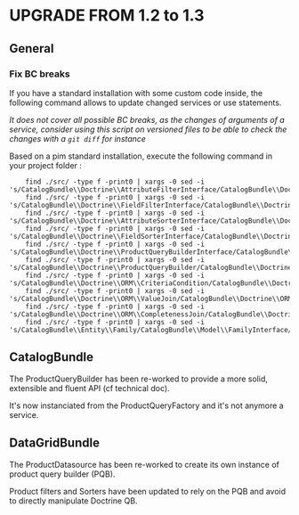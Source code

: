 # UPGRADE FROM 1.2 to 1.3

## General

### Fix BC breaks

If you have a standard installation with some custom code inside, the following command allows to update changed services or use statements.

*It does not cover all possible BC breaks, as the changes of arguments of a service, consider using this script on versioned files to be able to check the changes with a `git diff` for instance*

Based on a pim standard installation, execute the following command in your project folder :

```
    find ./src/ -type f -print0 | xargs -0 sed -i 's/CatalogBundle\\Doctrine\\AttributeFilterInterface/CatalogBundle\\Doctrine\\Query\\AttributeFilterInterface/g'
    find ./src/ -type f -print0 | xargs -0 sed -i 's/CatalogBundle\\Doctrine\\FieldFilterInterface/CatalogBundle\\Doctrine\\Query\\FieldFilterInterface/g'
    find ./src/ -type f -print0 | xargs -0 sed -i 's/CatalogBundle\\Doctrine\\AttributeSorterInterface/CatalogBundle\\Doctrine\\Query\\AttributeSorterInterface/g'
    find ./src/ -type f -print0 | xargs -0 sed -i 's/CatalogBundle\\Doctrine\\FieldSorterInterface/CatalogBundle\\Doctrine\\Query\\FieldSorterInterface/g'
    find ./src/ -type f -print0 | xargs -0 sed -i 's/CatalogBundle\\Doctrine\\ProductQueryBuilderInterface/CatalogBundle\\Doctrine\\Query\\ProductQueryBuilderInterface/g'
    find ./src/ -type f -print0 | xargs -0 sed -i 's/CatalogBundle\\Doctrine\\ProductQueryBuilder/CatalogBundle\\Doctrine\\Query\\ProductQueryBuilder/g'
    find ./src/ -type f -print0 | xargs -0 sed -i 's/CatalogBundle\\Doctrine\\ORM\\CriteriaCondition/CatalogBundle\\Doctrine\\ORM\\Condition\\CriteriaCondition/g'
    find ./src/ -type f -print0 | xargs -0 sed -i 's/CatalogBundle\\Doctrine\\ORM\\ValueJoin/CatalogBundle\\Doctrine\\ORM\\Join\\ValueJoin/g'
    find ./src/ -type f -print0 | xargs -0 sed -i 's/CatalogBundle\\Doctrine\\ORM\\CompletenessJoin/CatalogBundle\\Doctrine\\ORM\\Join\\CompletenessJoin/g'
    find ./src/ -type f -print0 | xargs -0 sed -i 's/CatalogBundle\\Entity\\Family/CatalogBundle\\Model\\FamilyInterface/g'
```

## CatalogBundle

The ProductQueryBuilder has been re-worked to provide a more solid, extensible and fluent API (cf technical doc).

It's now instanciated from the ProductQueryFactory and it's not anymore a service.

## DataGridBundle

The ProductDatasource has been re-worked to create its own instance of product query builder (PQB).

Product filters and Sorters have been updated to rely on the PQB and avoid to directly manipulate Doctrine QB.
